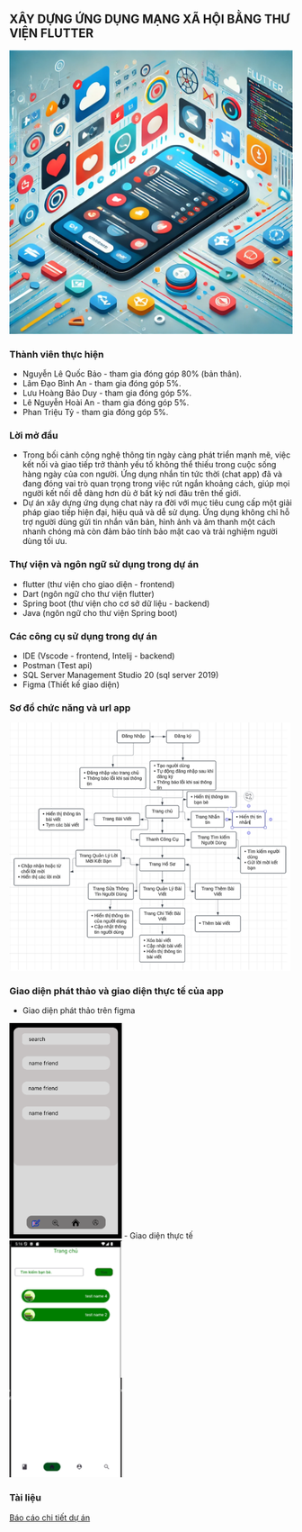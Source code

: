 ## XÂY DỰNG ỨNG DỤNG MẠNG XÃ HỘI BẰNG THƯ VIỆN FLUTTER
<img src="./assetsReadme/anhmau.png" alt="!!err image loading." width="700"/>

### Thành viên thực hiện 
- Nguyễn Lê Quốc Bảo - tham gia đóng góp 80% (bản thân).
- Lâm Đạo Bình An - tham gia đóng góp 5%.
- Lưu Hoàng Bảo Duy - tham gia đóng góp 5%.
- Lê Nguyễn Hoài An - tham gia đóng góp 5%.
- Phan Triệu Tỷ - tham gia đóng góp 5%.

### Lời mở đầu 
- Trong bối cảnh công nghệ thông tin ngày càng phát triển mạnh mẽ, việc kết nối và giao tiếp trở thành yếu tố không thể thiếu trong cuộc sống hàng ngày của con người. Ứng dụng nhắn tin tức thời (chat app) đã và đang đóng vai trò quan trọng trong việc rút ngắn khoảng cách, giúp mọi người kết nối dễ dàng hơn dù ở bất kỳ nơi đâu trên thế giới.
- Dự án xây dựng ứng dụng chat này ra đời với mục tiêu cung cấp một giải pháp giao tiếp hiện đại, hiệu quả và dễ sử dụng. Ứng dụng không chỉ hỗ trợ người dùng gửi tin nhắn văn bản, hình ảnh và âm thanh một cách nhanh chóng mà còn đảm bảo tính bảo mật cao và trải nghiệm người dùng tối ưu.

### Thự viện và ngôn ngữ sử dụng trong dự án
- flutter (thư viện cho giao diện - frontend)
- Dart (ngôn ngữ cho thư viện flutter)
- Spring boot (thư viện cho cơ sở dữ liệu - backend)
- Java (ngôn ngữ cho thư viện Spring boot)

### Các công cụ sử dụng trong dự án
- IDE (Vscode - frontend, Intelij - backend)
- Postman (Test api)
- SQL Server Management Studio 20 (sql server 2019)
- Figma (Thiết kế giao diện)

### Sơ đồ chức năng và url app
<img src="./assetsReadme/url.png" alt="!!err image loading." width="500"/>

### Giao diện phát thảo và giao diện thực tế của app
- Giao diện phát thảo trên figma
<img src="./assetsReadme/giaodienphatthao.png" alt="!!err image loading." width="200"/>
- Giao diện thực tế
<img src="./assetsReadme/giaodienthucte.png" alt="!!err image loading." width="200"/>

### Tài liệu
[Báo cáo chi tiết dự án](report/chat_app_chuyen_de_chuyen_sau_1_nguyen_le_quoc_bao_2100004053.docx)

